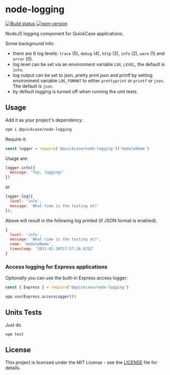 # node-logging

[![Build status](https://github.com/quickcase/node-logging/workflows/check-main/badge.svg)](https://github.com/quickcase/node-logging/actions)
[![npm version](https://badge.fury.io/js/%40quickcase%2Fnode-logging.svg)](https://badge.fury.io/js/%40quickcase%2Fnode-logging)

NodeJS logging component for QuickCase applications.

Some background info:
* there are 6 log levels: `trace` (5), `debug` (4), `http` (3), `info` (2), `warn` (1) and `error` (0).
* log level can be set via an environment variable `LOG_LEVEL`, the default is `info`.
* log output can be set to json, pretty print json and printf by setting environment variable `LOG_FORMAT` to either `prettyprint` or `printf` or `json`. The default is `json`.
* by default logging is turned off when running the unit tests.

## Usage

Add it as your project's dependency:

```bash
npm i @quickcase/node-logging
```

Require it:

```javascript
const logger = require('@quickcase/node-logging')('moduleName')
```


Usage are:

```javascript
logger.info({
  message: 'Yay, logging!'
})
```

or

```javascript
logger.log({
  level: 'info',
  message: 'What time is the testing at?'
});
```

Above will result in the following log printed (if JSON format is enabled).

```javascript
{
  level: 'info',
  message: 'What time is the testing at?',
  name: 'moduleName',
  timestamp: '2021-01-30T17:57:26.875Z'
}
```

### Access logging for Express applications

Optionally you can use the built-in Express access logger:

```javascript
const { Express } = require('@quickcase/node-logging')

app.use(Express.accessLogger())
```

## Units Tests

Just do

```
npm test
```

## License

This project is licensed under the MIT License - see the [LICENSE](LICENSE.md) file for details.
